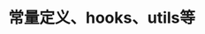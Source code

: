 <!--
 * @Author: TerryMin
 * @Date: 2022-07-29 17:28:03
 * @LastEditors: TerryMin
 * @LastEditTime: 2022-07-29 17:28:19
 * @Description: file not
-->
# 常量定义、hooks、utils等